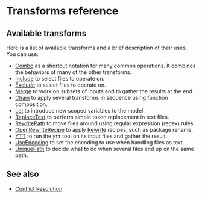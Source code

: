 # Transforms reference

## Available transforms

Here is a list of available transforms and a brief description of their uses. You can use:

* [Combo](combo.md) as a shortcut notation for many common operations. It combines the behaviors of many of the other transforms.
* [Include](include.md) to select files to operate on.
* [Exclude](exclude.md) to select files to operate on.
* [Merge](merge.md) to work on subsets of inputs and to gather the results at the end.
* [Chain](chain.md) to apply several transforms in sequence using function composition.
* [Let](let.md) to introduce new scoped variables to the model.
* [ReplaceText](replace-text.md) to perform simple token replacement in text files.
* [RewritePath](rewrite-path.md) to move files around using regular expression (regex) rules.
* [OpenRewriteRecipe](open-rewrite-recipe.md) to apply [Rewrite](https://docs.openrewrite.org/) recipes, such as package rename.
* [YTT](ytt.md) to run the `ytt` tool on its input files and gather the result.
* [UseEncoding](use-encoding.md) to set the encoding to use when handling files as text.
* [UniquePath](unique-path.md) to decide what to do when several files end up on the same path.

## See also

* [Conflict Resolution](conflict-resolution.md)

